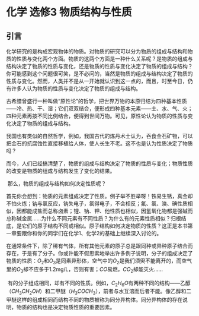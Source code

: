 # 化学 选修3 物质结构与性质

## 引言

​		化学研究的是构成宏观物体的物质。对物质的研究可以分为物质的组成与结构和物质的性质与变化两个方面。物质的这两个方面是一种什么关系呢？是物质的组成与结构决定了物质的性质与变化，还是物质的性质与变化决定了物质的组成与结构？你可能感到这个问题很可笑，是不必问的，当然是物质的组成与结构决定了物质的性质与变化。然而，人类并不是从一开始就认识到这一点的，而且，时至今日，仍有许多人认为物质的性质与变化决定了物质的组成与结构。

​		古希腊曾盛行一种叫做“原性论”的哲学，把世界万物的本原归结为四种基本性质——冷、热、干、湿；它们双双结合，便形成四种基本元素——土、水、气、火；四种元素再按不同比例结合，便得到世间万物。可见，原性论认为物质的性质与变化决定了物质的组成与结构。

​		我国也有类似的自然哲学，例如，我国古代的炼丹术士认为，吞食金石矿物，可以把金石的抗腐蚀性直接移植给人体，使人长生不老。这不也是认为性质决定了物质吗？

​		而今，人们已经搞清楚了，物质的组成与结构决定了物质的性质与变化；物质性质的改变是物质的组成与结构发生了变化的结果。

​		那么，物质的组成与结构如何决定性质呢？

​		首先你会想到：物质的元素组成决定了性质。例子举不胜举呀！铁易生锈，真金却不怕火炼；钠与氯反应，钠失电子，氯得电子，不会相反；氟、氯、溴、碘性质相似，因都能成盐而总称卤素；锂、钠、钾、他性质也相似，因氢氧化物都是强碱而总称碱金属……为什么不同元素有不同性质？为什么有的元素性质相似？归根结底，是它们的原子结构不同或相似。原子结构如何决定物质的性质？这正是本书第一章要跟你和你的同学们在化学1、化学2的基础上继续深入讨论的。

​		在通常条件下，除了稀有气体，所有其他元素的原子总是跟同种或异种原子结合而存在，于是有了分子。你或许能不假思索地举出许多例子说明，分子的组成决定了物质的性质：$O_2$和$O_3$是同素异形体，空气中的$O_2$是我们须臾不能离开的，而空气里的$O_3$却不应多于1.2mg/L，否则有害；$CO$易燃，$CO_2$却能灭火……

​		有的分子组成相同，却有不同的性质。例如，$C_2H_6O$有两种不同的结构——乙醇（$CH_3CH_2OH$）和二甲醚（$H_3COCH_3$），前者与水互溶而后者不能。像乙醇和二甲醚这样的组成相同而结构不同的物质被称为同分异构体。同分异构体的存在说明，物质的结构也是决定物质性质的重要因素。